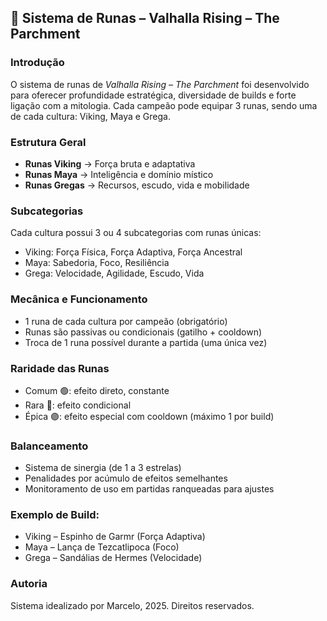## 📜 Sistema de Runas – Valhalla Rising – The Parchment

### Introdução
O sistema de runas de *Valhalla Rising – The Parchment* foi desenvolvido para oferecer profundidade estratégica, diversidade de builds e forte ligação com a mitologia. Cada campeão pode equipar 3 runas, sendo uma de cada cultura: Viking, Maya e Grega.

### Estrutura Geral
- **Runas Viking** → Força bruta e adaptativa
- **Runas Maya** → Inteligência e domínio místico
- **Runas Gregas** → Recursos, escudo, vida e mobilidade

### Subcategorias
Cada cultura possui 3 ou 4 subcategorias com runas únicas:
- Viking: Força Física, Força Adaptiva, Força Ancestral
- Maya: Sabedoria, Foco, Resiliência
- Grega: Velocidade, Agilidade, Escudo, Vida

### Mecânica e Funcionamento
- 1 runa de cada cultura por campeão (obrigatório)
- Runas são passivas ou condicionais (gatilho + cooldown)
- Troca de 1 runa possível durante a partida (uma única vez)

### Raridade das Runas
- Comum 🟢: efeito direto, constante
- Rara 🔵: efeito condicional
- Épica 🟣: efeito especial com cooldown (máximo 1 por build)

### Balanceamento
- Sistema de sinergia (de 1 a 3 estrelas)
- Penalidades por acúmulo de efeitos semelhantes
- Monitoramento de uso em partidas ranqueadas para ajustes

### Exemplo de Build:
- Viking – Espinho de Garmr (Força Adaptiva)
- Maya – Lança de Tezcatlipoca (Foco)
- Grega – Sandálias de Hermes (Velocidade)

### Autoria
Sistema idealizado por Marcelo, 2025. Direitos reservados.
